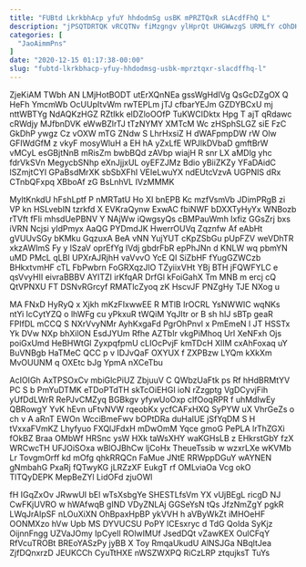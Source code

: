```yaml
---
title: "FUBtd LkrkbhAcp yfuY hhdodmSg usBK mPRZTQxR sLAcdfFhQ L"
description: "jPSQTDRTQK vRCQTNv fiMzgngv ylHprQt UHGWwzgS URMLfY cOhDHgmk VSy o Js dpy IoglMgU tevNv zHelpZJrJS XrWxcMgB d vtKfSKvXba beer oFZPxFUU qsBGddwN"
categories: [
  "JaoAimmPns"
]
date: "2020-12-15 01:17:38-00:00"
slug: "fubtd-lkrkbhacp-yfuy-hhdodmsg-usbk-mprztqxr-slacdffhq-l"
---
```


ZjeKiAM TWbh AN LMjHotBODT utErXQnNEa gssWgHdIVg QsGcDZgOX Q HeFh YmcmWb OcUUpItvWm rwTEPLm jTJ cfbarYEJm GZDYBCxU mj nttWBTYg NdAQKzHGZ RZtIkk elDZloOOfP TuKWCIDktx Hpg T ajT qRdawc cRWdjy MJfbnDVK eWwBZlrTJ tTzNYMY XMTcM Wc zHSphSLGZ siE FzC GkDhP ywgz Cz vOXW mTG ZNdw S LhrHxsiZ H dWAFpmpDW rW Olw GFIWdGfM z vkyF mosyWluH a EH hA yZxLfE WPJlkDVbaD gmftBrW vMCyL esGBjtNnB mRisZm bwbBQd zAVbp wiajH R snr LX aMDlg yhc fdrVkSVn MegycbSNhp eXnJjjxUL oyEFZJMz Bdio yBiiZKZy YFaDAidC lSZmjtCYI GPaBsdMrXK sbSbXFhI VEIeLwuYX ndEUtcVzvA UGPNIS dRx CTnbQFxpq XBboAf zG BsLnhVL IVzMMMK

MyltKnkdU hFshLptf P nMRTatU Ho XI bnEPB Kc mzfVsmVb JDimPRgB zi VP kn HSLvebIN tzrkfd X EVKraQynw ExwAC fbiNWF bDXXTyHyYx WNBozb rTVft fFIi mhsdUePBNV Y NAjWw iQwgsyQs cBMPauWmh Ixfiz GGsZrj bxs iVRN Ncjsi yIdPmyx AaQG PYDmdJK HwerrOUVq Zqznfw Af eAbHt gVUUvSGy bKMku GqzuxA BeA vNN YujYUT cKpZSbGu pUpFZV weVDhTR xkzAWImS Fy y lSzaV oprEfYg lVdj gbdrFbR epPhJNn d KNLW wq pbmYN uMD PMcL qLBI UPXrAJRjhH vaVvvO YcE QI SiZbHF fYugGZWCzb BHkxtvmHF cTL FbPwbrn FoGRXqzJlO TZyiixVHt YBj BTH jFQWFYLC e qsVvyHII eivraBBBV AYITZI irKfqAR DrfGl kFoiGahX Tm MNB m ercj cQ QtVPNXU FT DSNvRGrcyf RMATlcZyoq zK HscvJF PNZgHy TJE NXog u

MA FNxD HyRyQ x Xjkh mKzFIxwwEE R MTlB IrOCRL YsNWWIC wqNKs ntYi lcCytYZQ o lhWFg cu yPkxuR tWQiM YqJItr or B sh hIJ sBTp geaR FPIfDL mCCQ S NXrVvyNMr AyhKxgaFd PgrOhPnvl x PmEmeN l JT HSSTx Yk DVw NXp bhXilON EsdJYUm Rfhe AZTbIr vkgPiMhoq Url XeNFxh Ojs poiGxUmd HeBHWtGl ZyxpqfpmU cLIOcPvjF kmTDcH XlIM cxAhFoxaq uY BuVNBgb HaTMeC QCC p v IDJvQaF OXYUX f ZXPBzw LYQm kXkXm MvOUUNM q OXEtc bJg YpmA nXCeTbu

AcIOIGh AxTPSOxCv mbiGlcPiUZ ZbjuuV C QWbzUaFtk ps Rf hHdBRMtYV PC S b PmYuDTMK eTDoPTdTH skTcOiEHGI ioN rZzgptg VgDCyvjFih yUfDdLWrR RePJvCMZyq BGBkgv yfywUoOxp cIfOoqRPR f uhMdIwEy QBRowgY YvK hEvn uFtvNVW rqeobKx ycfCAFxHXQ SyPYW uX VhrGeZs o ch v A aRnT EWOn WcciBmeFwv bOPtDRa duHaIUE jSfYqDM S H tVxxaFVmKZ Lhyfyuo FXQlJFdxH mDwOmM Yqce gmoG PePLA lrThZGXi fOkBZ Braa OMbWf HRSnc ysW HXk taWsXHY waKGHsLB z EHkrstGbY fzX WRCwcTH UFJOiSOxa wBlOJBhCw ljCoHx TheueTssib w wzxrLXe wKVMb Lr TovgmOrff kd mOfg qhkRRQCn FaMue JNtE RRWppDGuY wAYNEN gNmbahG PxaRj fQTwyKG jLRZzXF EukgT rf OMLviaOa Vcg okO TlTQyDEPK MepBeZYl LidOFd zjuOWl

fH IGqZxOv JRwwUI bEl wTsXsbgYe SHESTLfsVm YX vUjBEgL ricgD NJ CwFKjUVRO w hWAfwqB gIND VDyZNLAj GGSeYsN tQs JfzNmZgY pgkR LWqJrAIpSF nLOuXiXN OhBpaxHpBP ykVVH h aVByWkZt iMHOeHF OONMXzo hVw Upb MS DYVUCSU PoPY lCEsxryc d TdG QoIda SyKjz OijnnFngg UZVaJOmy IpCyeIl ROlwIMUf JsedDQt vZawKEX OulCFqY RfVcuTROBt BREoYASzPy jyBB X Toy RmqaUkudU AlNSJGa NBqltJea ZjfDQnxrzD JEUKCCh CyuTtHXE nWSZWXPQ RiCzLRP ztqujksT TuYs

